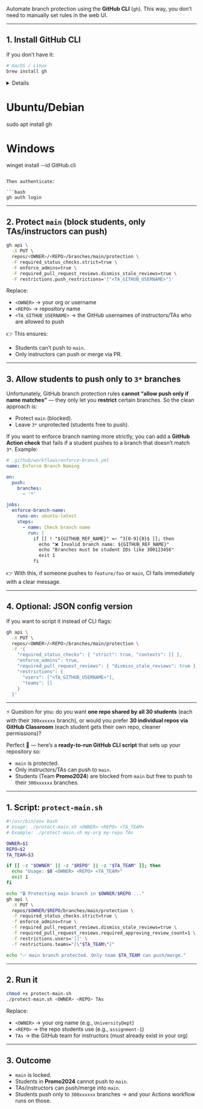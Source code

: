 Automate branch protection using the **GitHub CLI** (`gh`). This way, you don’t need to manually set rules in the web UI.

---

## 1. Install GitHub CLI

If you don’t have it:

```bash
# macOS / Linux
brew install gh
```
<details>

```powershell
==> Auto-updating Homebrew...
Adjust how often this is run with `$HOMEBREW_AUTO_UPDATE_SECS` or disable with
`$HOMEBREW_NO_AUTO_UPDATE=1`. Hide these hints with `$HOMEBREW_NO_ENV_HINTS=1` (see `man brew`).
==> Auto-updated Homebrew!
==> Updated Homebrew from 4.6.15 (75e6421a35) to 4.6.16 (3269773003).
Updated 3 taps (azure/functions, homebrew/core and homebrew/cask).
==> New Formulae
airtable-mcp-server: MCP Server for Airtable
archgw: CLI for Arch Gateway
cagent: Agent Builder and Runtime by Docker Engineering
chrome-devtools-mcp: Chrome DevTools for coding agents
cliproxyapi: Wrap Gemini CLI, Codex, Claude Code, Qwen Code as an API service
config-file-validator: CLI tool to validate different configuration file types
container-compose: Manage Apple Container with Docker Compose files
ctrld: Highly configurable, multi-protocol DNS forwarding proxy
dnote: Simple command-line notebook
libptytty: Library for OS-independent pseudo-TTY management
mcp-google-sheets: MCP server integrates with your Google Drive and Google Sheets
mdserve: Fast markdown preview server with live reload and theme support
n8n-mcp: MCP for Claude Desktop, Claude Code, Windsurf, Cursor to build n8n workflows
openblas64: Optimized BLAS library
openssl@3.5: Cryptography and SSL/TLS Toolkit
radvd: IPv6 Router Advertisement Daemon
snooze: Run a command at a particular time
wassette: Security-oriented runtime that runs WebAssembly Components via MCP
yamlresume: Resumes as code in YAML
yuque-dl: Knowledge base downloader for Yuque
==> New Casks
4k-image-compressor: Image compressor
4k-tokkit: Download TikTok videos and accounts
atuin-desktop: Runbook editor for terminal workflows
browseros: Open-source agentic browser
font-kedebideri
font-momo-signature
font-momo-trust-display
font-momo-trust-sans
glide-browser: Extensible, firefox-based web browser
graalvm-jdk@25: GraalVM from Oracle
iaito: GUI for radare2
oracle-jdk-javadoc@25: Documentation for the Oracle JDK
oracle-jdk@25: JDK from Oracle
semeru-jdk-open@25: Production-ready JDK with the OpenJDK class libraries and the Eclipse OpenJ9 JVM
socialstream: Consolidate, control, and customise live social messaging streams
temurin@25: JDK from the Eclipse Foundation (Adoptium)
zulu@25: OpenJDK distribution from Azul

You have 158 outdated formulae and 24 outdated casks installed.


The 4.6.16 changelog can be found at:
  https://github.com/Homebrew/brew/releases/tag/4.6.16
==> Fetching downloads for: gh
==> Downloading https://ghcr.io/v2/homebrew/core/gh/manifests/2.81.0
########################################################################################################### 100.0%
==> Fetching gh
==> Downloading https://ghcr.io/v2/homebrew/core/gh/blobs/sha256:d419fc9cfecf80e6c91bdcb2ee980677c7d7cddecc64d3e5f
########################################################################################################### 100.0%
==> Pouring gh--2.81.0.arm64_sequoia.bottle.tar.gz
🍺  /opt/homebrew/Cellar/gh/2.81.0: 220 files, 51MB
==> Running `brew cleanup gh`...
Disable this behaviour by setting `HOMEBREW_NO_INSTALL_CLEANUP=1`.
Hide these hints with `HOMEBREW_NO_ENV_HINTS=1` (see `man brew`).
==> `brew cleanup` has not been run in the last 30 days, running now...
Disable this behaviour by setting `HOMEBREW_NO_INSTALL_CLEANUP=1`.
Hide these hints with `HOMEBREW_NO_ENV_HINTS=1` (see `man brew`).
Removing: /Users/valiha/Library/Caches/Homebrew/azure-cli_bottle_manifest--2.73.0... (28.3KB)
Removing: /Users/valiha/Library/Caches/Homebrew/azure-cli--2.73.0... (40.6MB)
Removing: /Users/valiha/Library/Caches/Homebrew/binutils_bottle_manifest--2.44... (41.5KB)
Removing: /Users/valiha/Library/Caches/Homebrew/binutils--2.44... (54.9MB)
Removing: /opt/homebrew/Cellar/ca-certificates/2025-02-25... (4 files, 235.9KB)
Removing: /opt/homebrew/Cellar/ca-certificates/2025-05-20... (4 files, 225.8KB)
Removing: /Users/valiha/Library/Caches/Homebrew/ca-certificates_bottle_manifest--2025-05-20... (2.0KB)
Removing: /Users/valiha/Library/Caches/Homebrew/ca-certificates--2025-05-20... (126.4KB)
Removing: /opt/homebrew/Cellar/capstone/5.0.3... (31 files, 22.4MB)
Removing: /opt/homebrew/Cellar/capstone/5.0.5... (31 files, 22.4MB)
Removing: /Users/valiha/Library/Caches/Homebrew/certifi_bottle_manifest--2025.4.26... (2.2KB)
Removing: /Users/valiha/Library/Caches/Homebrew/certifi--2025.4.26... (5.2KB)
Removing: /Users/valiha/Library/Caches/Homebrew/dfu-util_bottle_manifest--0.11... (17.5KB)
Removing: /Users/valiha/Library/Caches/Homebrew/dfu-util--0.11... (54.4KB)
Removing: /opt/homebrew/Cellar/gettext/0.24... (2,189 files, 19.9MB)
Removing: /opt/homebrew/Cellar/gettext/0.25... (2,418 files, 27.7MB)
Removing: /Users/valiha/Library/Caches/Homebrew/gettext_bottle_manifest--0.25... (14.9KB)
Removing: /Users/valiha/Library/Caches/Homebrew/gettext--0.25... (9.0MB)
Removing: /opt/homebrew/Cellar/glib/2.82.4... (504 files, 36.3MB)
Removing: /opt/homebrew/Cellar/glib/2.82.5... (504 files, 36.3MB)
Removing: /opt/homebrew/Cellar/glib/2.84.1... (504 files, 36.6MB)
Removing: /opt/homebrew/Cellar/gnutls/3.8.9... (1,296 files, 11.0MB)
Removing: /Users/valiha/Library/Caches/Homebrew/gobject-introspection_bottle_manifest--1.84.0_1... (39.6KB)
Removing: /Users/valiha/Library/Caches/Homebrew/gobject-introspection--1.84.0_1... (1.7MB)
Removing: /opt/homebrew/Cellar/jpeg-turbo/3.1.0... (47 files, 3.5MB)
Removing: /opt/homebrew/Cellar/libnghttp2/1.65.0... (14 files, 767.1KB)
Removing: /opt/homebrew/Cellar/libpng/1.6.47... (28 files, 1.3MB)
Removing: /opt/homebrew/Cellar/libpng/1.6.48... (28 files, 1.3MB)
Removing: /Users/valiha/Library/Caches/Homebrew/libpng_bottle_manifest--1.6.48... (9.5KB)
Removing: /Users/valiha/Library/Caches/Homebrew/libpng--1.6.48... (446.2KB)
Removing: /opt/homebrew/Cellar/libslirp/4.9.0... (12 files, 419.8KB)
Removing: /opt/homebrew/Cellar/libssh/0.11.1... (25 files, 1.4MB)
Removing: /opt/homebrew/Cellar/libusb/1.0.28... (23 files, 629KB)
Removing: /Users/valiha/Library/Caches/Homebrew/lld_bottle_manifest--20.1.5... (22.7KB)
Removing: /Users/valiha/Library/Caches/Homebrew/lld--20.1.5... (1.7MB)
Removing: /Users/valiha/Library/Caches/Homebrew/llvm_bottle_manifest--20.1.5... (42.5KB)
Removing: /Users/valiha/Library/Caches/Homebrew/llvm--20.1.5... (406.6MB)
Removing: /Users/valiha/Library/Caches/Homebrew/locust_bottle_manifest--2.37.5... (23.9KB)
Removing: /Users/valiha/Library/Caches/Homebrew/locust--2.37.5... (7.2MB)
Removing: /Users/valiha/Library/Caches/Homebrew/meson_bottle_manifest--1.8.1... (4.8KB)
Removing: /Users/valiha/Library/Caches/Homebrew/meson--1.8.1... (863.7KB)
Removing: /Users/valiha/Library/Caches/Homebrew/mpdecimal_bottle_manifest--4.0.1... (9.5KB)
Removing: /Users/valiha/Library/Caches/Homebrew/mpdecimal--4.0.1... (181.3KB)
Removing: /opt/homebrew/Cellar/nettle/3.10.1... (96 files, 2.7MB)
Removing: /Users/valiha/Library/Caches/Homebrew/openssl@3_bottle_manifest--3.5.0... (11.9KB)
Removing: /Users/valiha/Library/Caches/Homebrew/openssl@3--3.5.0... (10.2MB)
Removing: /opt/homebrew/Cellar/pcre2/10.45... (242 files, 6.7MB)
Removing: /opt/homebrew/Cellar/pixman/0.44.2... (10 files, 655.6KB)
Removing: /opt/homebrew/Cellar/pixman/0.46.0... (10 files, 687.3KB)
Removing: /Users/valiha/Library/Caches/Homebrew/pixman_bottle_manifest--0.46.0... (8KB)
Removing: /Users/valiha/Library/Caches/Homebrew/pixman--0.46.0... (188.8KB)
Removing: /Users/valiha/Library/Caches/Homebrew/python@3.10_bottle_manifest--3.10.17_1... (26.7KB)
Removing: /Users/valiha/Library/Caches/Homebrew/python@3.10--3.10.17_1... (14.3MB)
Removing: /Users/valiha/Library/Caches/Homebrew/python@3.11_bottle_manifest--3.11.12_1... (26.4KB)
Removing: /Users/valiha/Library/Caches/Homebrew/python@3.11--3.11.12_1... (15.1MB)
Removing: /Users/valiha/Library/Caches/Homebrew/python@3.12_bottle_manifest--3.12.10_1... (32KB)
Removing: /Users/valiha/Library/Caches/Homebrew/python@3.12--3.12.10_1... (17.3MB)
Removing: /opt/homebrew/Cellar/readline/8.2.13... (51 files, 1.7MB)
Removing: /opt/homebrew/Cellar/snappy/1.2.1... (19 files, 172.2KB)
Removing: /opt/homebrew/Cellar/sqlite/3.49.1... (13 files, 4.7MB)
Removing: /opt/homebrew/Cellar/sqlite/3.49.2... (13 files, 4.7MB)
Removing: /Users/valiha/Library/Caches/Homebrew/sqlite_bottle_manifest--3.49.2... (11.2KB)
Removing: /Users/valiha/Library/Caches/Homebrew/sqlite--3.49.2... (2.2MB)
Removing: /opt/homebrew/Cellar/unbound/1.22.0... (59 files, 6MB)
Removing: /Users/valiha/Library/Caches/Homebrew/util-linux_bottle_manifest--2.40.4... (17.5KB)
Removing: /Users/valiha/Library/Caches/Homebrew/util-linux--2.40.4... (5MB)
Removing: /Users/valiha/Library/Caches/Homebrew/yosys_bottle_manifest--0.53... (16.5KB)
Removing: /Users/valiha/Library/Caches/Homebrew/yosys--0.53... (12.8MB)
Removing: /Users/valiha/Library/Caches/Homebrew/yt-dlp_bottle_manifest--2025.5.22... (21.1KB)
Removing: /Users/valiha/Library/Caches/Homebrew/yt-dlp--2025.5.22... (5MB)
Removing: /Users/valiha/Library/Caches/Homebrew/z3_bottle_manifest--4.15.0... (8.5KB)
Removing: /Users/valiha/Library/Caches/Homebrew/z3--4.15.0... (12.6MB)
Removing: /Users/valiha/Library/Caches/Homebrew/portable-ruby-3.4.5.arm64_big_sur.bottle.tar.gz... (11.6MB)
Removing: /Users/valiha/Library/Caches/Homebrew/portable-ruby-3.4.4.arm64_big_sur.bottle.tar.gz... (11.4MB)
Removing: /Users/valiha/Library/Caches/Homebrew/api-source/Homebrew/homebrew-cask/b6959122b6d748e9e6e62850d8074cdda55a0dd9/Cask/miniforge.rb... (1.6KB)
Removing: /Users/valiha/Library/Caches/Homebrew/bootsnap/e97374e1588ac90c9d40698c0ac5dacbd3791fe9a6c1fa338e6a7aeee18eda0c... (648 files, 5.3MB)
Removing: /Users/valiha/Library/Caches/Homebrew/bootsnap/f9b8d65d58d2b0fee3f1c5cd7096cca76618552ba7c091a9dcfc51705ad0778c... (649 files, 5.3MB)
Removing: /Users/valiha/Library/Caches/Homebrew/bootsnap/c3958faadd4bf40f4f682c4144ee7bd112f321e05565a0f0f6547bc841e51c2c... (643 files, 5.3MB)
Removing: /Users/valiha/Library/Caches/Homebrew/bootsnap/c08d8b21d5ae87b7c7fa27d7ebbe99025543c98fc45b251a5cf6d61c209749b9... (642 files, 5.2MB)
Removing: /Users/valiha/Library/Caches/Homebrew/bootsnap/d0221a6d90f5a9b4f58529011aac91a86ed9332e2f68488c6b9c79c9e1036f98... (643 files, 5.3MB)
Removing: /Users/valiha/Library/Caches/Homebrew/bootsnap/3af6c5705cd73a21d31294e455e5d3047b8425fcd1b4bb9730f385091c2317ae... (655 files, 5.3MB)
Removing: /opt/homebrew/lib/python3.10/site-packages/__pycache__/ipykernel_launcher.cpython-310.pyc... (502B)
Pruned 0 symbolic links and 5 directories from /opt/homebrew
==> Caveats
zsh completions have been installed to:
  /opt/homebrew/share/zsh/site-functions
```
  
</details>

# Ubuntu/Debian
sudo apt install gh

# Windows
winget install --id GitHub.cli
```

Then authenticate:

```bash
gh auth login
```

---

## 2. Protect `main` (block students, only TAs/instructors can push)

```bash
gh api \
  -X PUT \
  repos/<OWNER>/<REPO>/branches/main/protection \
  -F required_status_checks.strict=true \
  -F enforce_admins=true \
  -F required_pull_request_reviews.dismiss_stale_reviews=true \
  -F restrictions.push_restrictions='["<TA_GITHUB_USERNAME>"]'
```

Replace:

* `<OWNER>` → your org or username
* `<REPO>` → repository name
* `<TA_GITHUB_USERNAME>` → the GitHub usernames of instructors/TAs who are allowed to push

👉 This ensures:

* Students can’t push to `main`.
* Only instructors can push or merge via PR.

---

## 3. Allow students to push only to `3*` branches

Unfortunately, GitHub branch protection rules **cannot “allow push only if name matches”** — they only let you **restrict** certain branches.
So the clean approach is:

* Protect `main` (blocked).
* Leave `3*` unprotected (students free to push).

If you want to enforce branch naming more strictly, you can add a **GitHub Action check** that fails if a student pushes to a branch that doesn’t match `3*`. Example:

```yaml
# .github/workflows/enforce-branch.yml
name: Enforce Branch Naming

on:
  push:
    branches:
      - '*'

jobs:
  enforce-branch-name:
    runs-on: ubuntu-latest
    steps:
      - name: Check branch name
        run: |
          if [[ ! "${GITHUB_REF_NAME}" =~ ^3[0-9]{8}$ ]]; then
            echo "❌ Invalid branch name: ${GITHUB_REF_NAME}"
            echo "Branches must be student IDs like 300123456"
            exit 1
          fi
```

👉 With this, if someone pushes to `feature/foo` or `main`, CI fails immediately with a clear message.

---

## 4. Optional: JSON config version

If you want to script it instead of CLI flags:

```bash
gh api \
  -X PUT \
  repos/<OWNER>/<REPO>/branches/main/protection \
  -f '{
    "required_status_checks": { "strict": true, "contexts": [] },
    "enforce_admins": true,
    "required_pull_request_reviews": { "dismiss_stale_reviews": true },
    "restrictions": {
      "users": ["<TA_GITHUB_USERNAME>"],
      "teams": []
    }
  }'
```

---

⚡ Question for you: do you want **one repo shared by all 30 students** (each with their `300xxxxxx` branch), or would you prefer **30 individual repos via GitHub Classroom** (each student gets their own repo, cleaner permissions)?




Perfect 🚀 — here’s a **ready-to-run GitHub CLI script** that sets up your repository so:

* `main` is protected.
* Only instructors/TAs can push to `main`.
* Students (Team **Promo2024**) are blocked from `main` but free to push to their `300xxxxxx` branches.

---

## 1. Script: `protect-main.sh`

```bash
#!/usr/bin/env bash
# Usage: ./protect-main.sh <OWNER> <REPO> <TA_TEAM>
# Example: ./protect-main.sh my-org my-repo TAs

OWNER=$1
REPO=$2
TA_TEAM=$3

if [[ -z "$OWNER" || -z "$REPO" || -z "$TA_TEAM" ]]; then
  echo "Usage: $0 <OWNER> <REPO> <TA_TEAM>"
  exit 1
fi

echo "🔒 Protecting main branch in $OWNER/$REPO ..."
gh api \
  -X PUT \
  repos/$OWNER/$REPO/branches/main/protection \
  -f required_status_checks.strict=true \
  -f enforce_admins=true \
  -f required_pull_request_reviews.dismiss_stale_reviews=true \
  -f required_pull_request_reviews.required_approving_review_count=1 \
  -f restrictions.users='[]' \
  -f restrictions.teams="[\"$TA_TEAM\"]"

echo "✅ main branch protected. Only team $TA_TEAM can push/merge."
```

---

## 2. Run it

```bash
chmod +x protect-main.sh
./protect-main.sh <OWNER> <REPO> TAs
```

Replace:

* `<OWNER>` → your org name (e.g., `UniversityDept`)
* `<REPO>` → the repo students use (e.g., `assignment-1`)
* `TAs` → the GitHub team for instructors (must already exist in your org)

---

## 3. Outcome

* `main` is locked.
* Students in **Promo2024** cannot push to `main`.
* TAs/instructors can push/merge into `main`.
* Students push only to `300xxxxxx` branches → and your Actions workflow runs on those.


